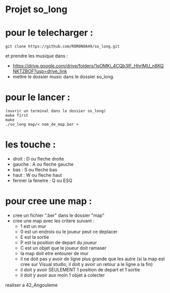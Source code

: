 # Projet so_long

# pour le telecharger :
	git clone https://github.com/R0R0N0A49/so_long.git
 et prendre les musique dans :
 
  - https://drive.google.com/drive/folders/1qOMKi_4CQb3IF_HhrlMU_n8KQNKTZBOF?usp=drive_link
  - mettre le dossier music dans le dossier so_long.

# pour le lancer :
	(ouvrir un terminal dans le dossier so_long)
	make first
	make
	./so_long map/< nom_de_map.ber >

# les touche :
  - droit : D ou fleche droite
  - gauche : A ou fleche gauche
  - bas : S ou fleche bas
  - haut : W ou fleche haut
  - fermer la fenetre : Q ou ESQ

# pour cree une map :
 - cree un fichier ".ber" dans le dossier "map"
 - cree une map avec les critere suivant :
    - 1 est un mur
    - 0 est un endrois ou le joueur peut ce deplacer
    - E est la sortie
    - P est la position de depart du joueur
    - C est un objet que le joueur doit ramaser
    - la map doit etre entourer de mur
    - il ne doit pas y avoir de ligne plus grande que les autre (si la map est cree sur Visual studio, il doit y avoir un retour a le ligne a la fin)
    - il doit y avoir SEULEMENT 1 position de depart et 1 sortie
    - il doit y avoir aux moin 1 objet a colecter



realiser a 42_Angouleme
